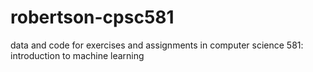 # robertson-cpsc581
data and code for exercises and assignments in computer science 581: introduction to machine learning